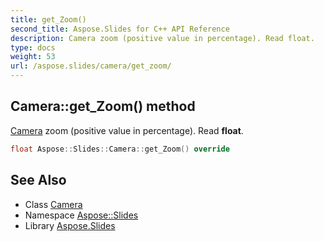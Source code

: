 ```yaml
---
title: get_Zoom()
second_title: Aspose.Slides for C++ API Reference
description: Camera zoom (positive value in percentage). Read float.
type: docs
weight: 53
url: /aspose.slides/camera/get_zoom/
---
```

## Camera::get_Zoom() method


[Camera](../) zoom (positive value in percentage). Read **float**.

```cpp
float Aspose::Slides::Camera::get_Zoom() override
```

## See Also

* Class [Camera](../)
* Namespace [Aspose::Slides](../../)
* Library [Aspose.Slides](../../../)
